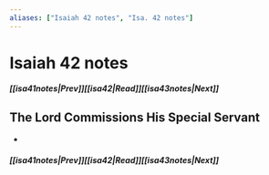 ```yaml
---
aliases: ["Isaiah 42 notes", "Isa. 42 notes"]
---
```

# Isaiah 42 notes
##### <span class=arrow-left></span>[[isa41notes|Prev]]<span class=navigation-separator></span>[[isa42|Read]]<span class=navigation-separator></span>[[isa43notes|Next]]<span class=arrow-right></span>
## The Lord Commissions His Special Servant
- 
##### <span class=arrow-left></span>[[isa41notes|Prev]]<span class=navigation-separator></span>[[isa42|Read]]<span class=navigation-separator></span>[[isa43notes|Next]]<span class=arrow-right></span>